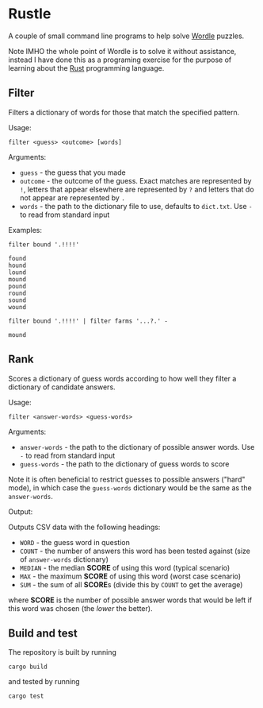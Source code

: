 # Rustle

A couple of small command line programs to help solve [Wordle](https://www.powerlanguage.co.uk/wordle/) puzzles.

Note IMHO the whole point of Wordle is to solve it without assistance, instead I have done this
as a programing exercise for the purpose of learning about the [Rust](https://www.rust-lang.org/) programming language.

## Filter

Filters a dictionary of words for those that match the specified pattern.

Usage:

```shell
filter <guess> <outcome> [words]
```

Arguments:

* `guess` - the guess that you made
* `outcome` - the outcome of the guess. Exact matches are represented by `!`, letters that appear elsewhere are represented by `?` and letters that do not appear are represented by `.`
* `words` - the path to the dictionary file to use, defaults to `dict.txt`. Use `-` to read from standard input

Examples:

```shell
filter bound '.!!!!'

found
hound
lound
mound
pound
round
sound
wound
```

```shell
filter bound '.!!!!' | filter farms '...?.' -

mound
```

## Rank

Scores a dictionary of guess words according to how well they filter a dictionary of candidate answers.

Usage:

```shell
filter <answer-words> <guess-words>
```

Arguments:

* `answer-words` - the path to the dictionary of possible answer words. Use `-` to read from standard input
* `guess-words` - the path to the dictionary of guess words to score

Note it is often beneficial to restrict guesses to possible answers ("hard" mode), in which case the
`guess-words` dictionary would be the same as the `answer-words`.

Output:

Outputs CSV data with the following headings:

* `WORD` - the guess word in question
* `COUNT` - the number of answers this word has been tested against (size of `answer-words` dictionary)
* `MEDIAN` - the median **SCORE** of using this word (typical scenario)
* `MAX` - the maximum **SCORE** of using this word (worst case scenario)
* `SUM` - the sum of all **SCORE**s (divide this by `COUNT` to get the average)

where **SCORE** is the number of possible answer words that would be left if this word was chosen (the _lower_ the better).

## Build and test

The repository is built by running

```shell
cargo build
```

and tested by running

```shell
cargo test
```
